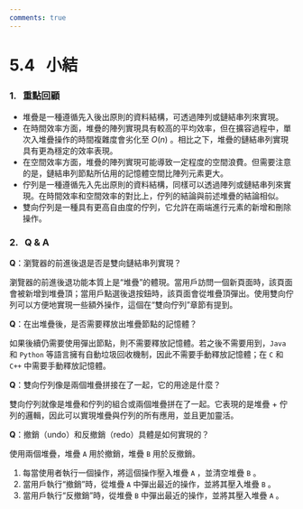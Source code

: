 ```yaml
---
comments: true
---
```


# 5.4 &nbsp; 小結

### 1. &nbsp; 重點回顧

- 堆疊是一種遵循先入後出原則的資料結構，可透過陣列或鏈結串列來實現。
- 在時間效率方面，堆疊的陣列實現具有較高的平均效率，但在擴容過程中，單次入堆疊操作的時間複雜度會劣化至 $O(n)$ 。相比之下，堆疊的鏈結串列實現具有更為穩定的效率表現。
- 在空間效率方面，堆疊的陣列實現可能導致一定程度的空間浪費。但需要注意的是，鏈結串列節點所佔用的記憶體空間比陣列元素更大。
- 佇列是一種遵循先入先出原則的資料結構，同樣可以透過陣列或鏈結串列來實現。在時間效率和空間效率的對比上，佇列的結論與前述堆疊的結論相似。
- 雙向佇列是一種具有更高自由度的佇列，它允許在兩端進行元素的新增和刪除操作。

### 2. &nbsp; Q & A

**Q**：瀏覽器的前進後退是否是雙向鏈結串列實現？

瀏覽器的前進後退功能本質上是“堆疊”的體現。當用戶訪問一個新頁面時，該頁面會被新增到堆疊頂；當用戶點選後退按鈕時，該頁面會從堆疊頂彈出。使用雙向佇列可以方便地實現一些額外操作，這個在“雙向佇列”章節有提到。

**Q**：在出堆疊後，是否需要釋放出堆疊節點的記憶體？

如果後續仍需要使用彈出節點，則不需要釋放記憶體。若之後不需要用到，`Java` 和 `Python` 等語言擁有自動垃圾回收機制，因此不需要手動釋放記憶體；在 `C` 和 `C++` 中需要手動釋放記憶體。

**Q**：雙向佇列像是兩個堆疊拼接在了一起，它的用途是什麼？

雙向佇列就像是堆疊和佇列的組合或兩個堆疊拼在了一起。它表現的是堆疊 + 佇列的邏輯，因此可以實現堆疊與佇列的所有應用，並且更加靈活。

**Q**：撤銷（undo）和反撤銷（redo）具體是如何實現的？

使用兩個堆疊，堆疊 `A` 用於撤銷，堆疊 `B` 用於反撤銷。

1. 每當使用者執行一個操作，將這個操作壓入堆疊 `A` ，並清空堆疊 `B` 。
2. 當用戶執行“撤銷”時，從堆疊 `A` 中彈出最近的操作，並將其壓入堆疊 `B` 。
3. 當用戶執行“反撤銷”時，從堆疊 `B` 中彈出最近的操作，並將其壓入堆疊 `A` 。
